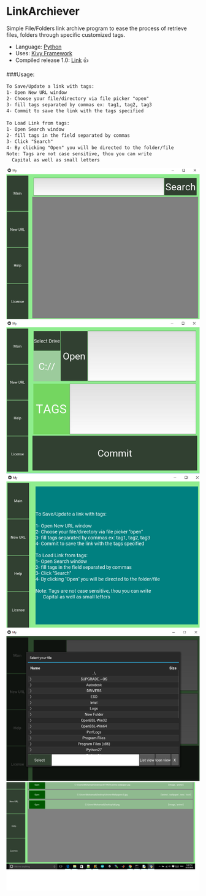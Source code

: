 # LinkArchiever
Simple File/Folders link archive program to ease the process of retrieve files, folders through specific customized tags.

* Language: [Python](https://www.python.org/)
* Uses: [Kivy Framework](https://kivy.org/#home)
* Compiled release 1.0: [Link](https://1drv.ms/f/s!An-YVdI8vgkrpy-ftIowDqIVjts6) :+1:

 
###Usage:

    To Save/Update a link with tags:
    1- Open New URL window
    2- Choose your file/directory via file picker "open"
    3- fill tags separated by commas ex: tag1, tag2, tag3
    4- Commit to save the link with the tags specified
    
    To Load Link from tags:
    1- Open Search window
    2- fill tags in the field separated by commas
    3- Click "Search"
    4- By clicking "Open" you will be directed to the folder/file
    Note: Tags are not case sensitive, thou you can write
      Capital as well as small letters



![](https://github.com/Mohamad1994HD/LinkArchiever/blob/master/1.png)
![](https://github.com/Mohamad1994HD/LinkArchiever/blob/master/2_.png)
![](https://github.com/Mohamad1994HD/LinkArchiever/blob/master/3.png)
![](https://github.com/Mohamad1994HD/LinkArchiever/blob/master/4.png)
![](https://github.com/Mohamad1994HD/LinkArchiever/blob/master/5.png)
